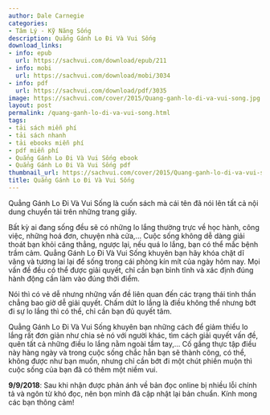 ```yaml
---
author: Dale Carnegie
categories:
- Tâm Lý - Kỹ Năng Sống
description: Quẳng Gánh Lo Đi Và Vui Sống
download_links:
- info: epub
  url: https://sachvui.com/download/epub/211
- info: mobi
  url: https://sachvui.com/download/mobi/3034
- info: pdf
  url: https://sachvui.com/download/pdf/3035
image: https://sachvui.com/cover/2015/Quang-ganh-lo-di-va-vui-song.jpg
layout: post
permalink: /quang-ganh-lo-di-va-vui-song.html
tags:
- tải sách miễn phí
- tải sách nhanh
- tải ebooks miễn phí
- pdf miễn phí
- Quẳng Gánh Lo Đi Và Vui Sống ebook
- Quẳng Gánh Lo Đi Và Vui Sống pdf
thumbnail_url: https://sachvui.com/cover/2015/Quang-ganh-lo-di-va-vui-song.jpg
title: Quẳng Gánh Lo Đi Và Vui Sống
---
```


 <div class="item-desc text-justify"> <p>Quẳng Gánh Lo Đi Và Vui Sống là cuốn sách mà cái tên đã nói lên tất cả nội dung chuyển tải trên những trang giấy.</p><p>Bất kỳ ai đang sống đều sẽ có những lo lắng thường trực về học hành, công việc, những hoá đơn, chuyện nhà cửa,... Cuộc sống không dễ dàng giải thoát bạn khỏi căng thẳng, ngược lại, nếu quá lo lắng, bạn có thể mắc bệnh trầm cảm. Quẳng Gánh Lo Đi Và Vui Sống khuyên bạn hãy khóa chặt dĩ vãng và tương lai lại để sống trong cái phòng kín mít của ngày hôm nay. Mọi vấn đề đều có thể được giải quyết, chỉ cần bạn bình tĩnh và xác định đúng hành động cần làm vào đúng thời điểm.</p><p>Nói thì có vẻ dễ nhưng những vấn đề liên quan đến các trạng thái tinh thần chẳng bao giờ dễ giải quyết. Chấm dứt lo lắng là điều không thể nhưng bớt đi sự lo lắng thì có thể, chỉ cần bạn đủ quyết tâm.</p><p>Quẳng Gánh Lo Đi Và Vui Sống khuyên bạn những cách để giảm thiểu lo lắng rất đơn giản như chia sẻ nó với người khác, tìm cách giải quyết vấn đề, quên tất cả những điều lo lắng nằm ngoài tầm tay,... Cố gắng thực tập điều này hàng ngày và trong cuộc sống chắc hẳn bạn sẽ thành công, có thể, không được như bạn muốn, nhưng chỉ cần bớt đi một chút phiền muộn thì cuộc sống của bạn đã có thêm một niềm vui.</p><p><strong>9/9/2018</strong>: Sau khi nhận được phản ánh về bản đọc online bị nhiều lỗi chính tả và ngôn từ khó đọc, nên bọn mình đã cập nhật lại bản chuẩn. Kính mong các bạn thông cảm!</p> </div>